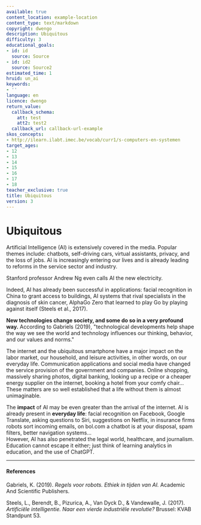 ```yaml
---
available: true
content_location: example-location
content_type: text/markdown
copyright: dwengo
description: Ubiquitous
difficulty: 3
educational_goals:
- id: id
  source: Source
- id: id2
  source: Source2
estimated_time: 1
hruid: un_ai
keywords:
- ''
language: en
licence: dwengo
return_value:
  callback_schema:
    att: test
    att2: test2
  callback_url: callback-url-example
skos_concepts:
- http://ilearn.ilabt.imec.be/vocab/curr1/s-computers-en-systemen
target_ages:
- 12
- 13
- 14
- 15
- 16
- 17
- 18
teacher_exclusive: true
title: Ubiquitous
version: 3
---
```

# Ubiquitous
Artificial Intelligence (AI) is extensively covered in the media. Popular themes include: chatbots, self-driving cars, virtual assistants, privacy, and the loss of jobs. AI is increasingly entering our lives and is already leading to reforms in the service sector and industry.

Stanford professor Andrew Ng even calls AI the new electricity.

Indeed, AI has already been successful in applications: facial recognition in China to grant access to buildings, AI systems that rival specialists in the diagnosis of skin cancer, AlphaGo Zero that learned to play Go by playing against itself (Steels et al., 2017).

**New technologies change society, and some do so in a very profound way.** According to Gabriels (2019), "technological developments help shape the way we see the world and technology influences our thinking, behavior, and our values and norms."

The internet and the ubiquitous smartphone have a major impact on the labor market, our household, and leisure activities, in other words, on our everyday life. Communication applications and social media have changed the service provision of the government and companies. Online shopping, massively sharing photos, digital banking, looking up a recipe or a cheaper energy supplier on the internet, booking a hotel from your comfy chair... These matters are so well established that a life without them is almost unimaginable.

The **impact** of AI may be even greater than the arrival of the internet. AI is already present in **everyday life**: facial recognition on Facebook, Google Translate, asking questions to Siri, suggestions on Netflix, in insurance firms robots sort incoming emails, on bol.com a chatbot is at your disposal, spam filters, better navigation systems... <br>
However, AI has also penetrated the legal world, healthcare, and journalism. Education cannot escape it either; just think of learning analytics in education, and the use of ChatGPT.

---
#### References

Gabriels, K. (2019). *Regels voor robots. Ethiek in tijden van AI.* Academic And Scientific Publishers.

Steels, L., Berendt, B., Pizurica, A., Van Dyck D., & Vandewalle, J. (2017). *Artificiële intelligentie. Naar een vierde industriële revolutie?* Brussel: KVAB Standpunt 53.
